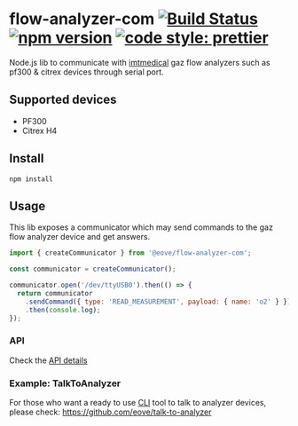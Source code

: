 # flow-analyzer-com [![Build Status](https://github.com/eove/flow-analyzer-com/workflows/CI/badge.svg)](https://github.com/eove/flow-analyzer-com/actions?query=workflow%3ACI) [![npm version](https://badge.fury.io/js/%40eove%2Fflow-analyzer-com.svg)](https://badge.fury.io/js/%40eove%2Fflow-analyzer-com) [![code style: prettier](https://img.shields.io/badge/code_style-prettier-ff69b4.svg?style=flat-square)](https://github.com/prettier/prettier)

Node.js lib to communicate with [imtmedical](https://www.imtmedical.com/) gaz flow analyzers such as pf300 & citrex devices through serial port.

## Supported devices

- PF300
- Citrex H4

## Install

`npm install`

## Usage

This lib exposes a communicator which may send commands to the gaz flow analyzer device and get answers.

```js
import { createCommunicator } from '@eove/flow-analyzer-com';

const communicator = createCommunicator();

communicator.open('/dev/ttyUSB0').then(() => {
  return communicator
    .sendCommand({ type: 'READ_MEASUREMENT', payload: { name: 'o2' } })
    .then(console.log);
});
```

### API

Check the [API details](docs/api.md)

### Example: TalkToAnalyzer

For those who want a ready to use [CLI](https://en.wikipedia.org/wiki/Command-line_interface) tool to talk to analyzer devices, please check: https://github.com/eove/talk-to-analyzer
